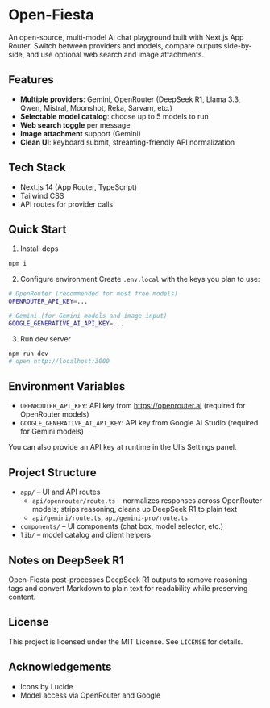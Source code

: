 # Open-Fiesta

An open-source, multi-model AI chat playground built with Next.js App Router. Switch between providers and models, compare outputs side-by-side, and use optional web search and image attachments.

## Features

- __Multiple providers__: Gemini, OpenRouter (DeepSeek R1, Llama 3.3, Qwen, Mistral, Moonshot, Reka, Sarvam, etc.)
- __Selectable model catalog__: choose up to 5 models to run
- __Web search toggle__ per message
- __Image attachment__ support (Gemini)
- __Clean UI__: keyboard submit, streaming-friendly API normalization

## Tech Stack

- Next.js 14 (App Router, TypeScript)
- Tailwind CSS
- API routes for provider calls

## Quick Start

1) Install deps
```bash
npm i
```

2) Configure environment
Create `.env.local` with the keys you plan to use:
```bash
# OpenRouter (recommended for most free models)
OPENROUTER_API_KEY=... 

# Gemini (for Gemini models and image input)
GOOGLE_GENERATIVE_AI_API_KEY=...
```

3) Run dev server
```bash
npm run dev
# open http://localhost:3000
```

## Environment Variables

- `OPENROUTER_API_KEY`: API key from https://openrouter.ai (required for OpenRouter models)
- `GOOGLE_GENERATIVE_AI_API_KEY`: API key from Google AI Studio (required for Gemini models)

You can also provide an API key at runtime in the UI’s Settings panel.

## Project Structure

- `app/` – UI and API routes
  - `api/openrouter/route.ts` – normalizes responses across OpenRouter models; strips reasoning, cleans up DeepSeek R1 to plain text
  - `api/gemini/route.ts`, `api/gemini-pro/route.ts`
- `components/` – UI components (chat box, model selector, etc.)
- `lib/` – model catalog and client helpers

## Notes on DeepSeek R1

Open-Fiesta post-processes DeepSeek R1 outputs to remove reasoning tags and convert Markdown to plain text for readability while preserving content.

## License

This project is licensed under the MIT License. See `LICENSE` for details.

## Acknowledgements

- Icons by Lucide
- Model access via OpenRouter and Google
